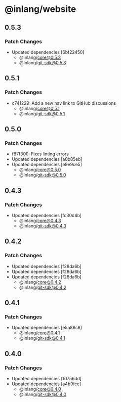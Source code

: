 # @inlang/website

## 0.5.3

### Patch Changes

- Updated dependencies [6bf22450]
  - @inlang/core@0.5.3
  - @inlang/git-sdk@0.5.3

## 0.5.1

### Patch Changes

- c741229: Add a new nav link to GitHub discussions
  - @inlang/core@0.5.1
  - @inlang/git-sdk@0.5.1

## 0.5.0

### Patch Changes

- f87f300: Fixes linting errors
- Updated dependencies [a0b85eb]
- Updated dependencies [e9e9ce5]
  - @inlang/core@0.5.0
  - @inlang/git-sdk@0.5.0

## 0.4.3

### Patch Changes

- Updated dependencies [fc30d4b]
  - @inlang/core@0.4.3
  - @inlang/git-sdk@0.4.3

## 0.4.2

### Patch Changes

- Updated dependencies [f28da6b]
- Updated dependencies [f28da6b]
- Updated dependencies [f28da6b]
  - @inlang/core@0.4.2
  - @inlang/git-sdk@0.4.2

## 0.4.1

### Patch Changes

- Updated dependencies [e5a88c8]
  - @inlang/core@0.4.1
  - @inlang/git-sdk@0.4.1

## 0.4.0

### Patch Changes

- Updated dependencies [1d756dd]
- Updated dependencies [a4b9fce]
  - @inlang/core@0.4.0
  - @inlang/git-sdk@0.4.0
